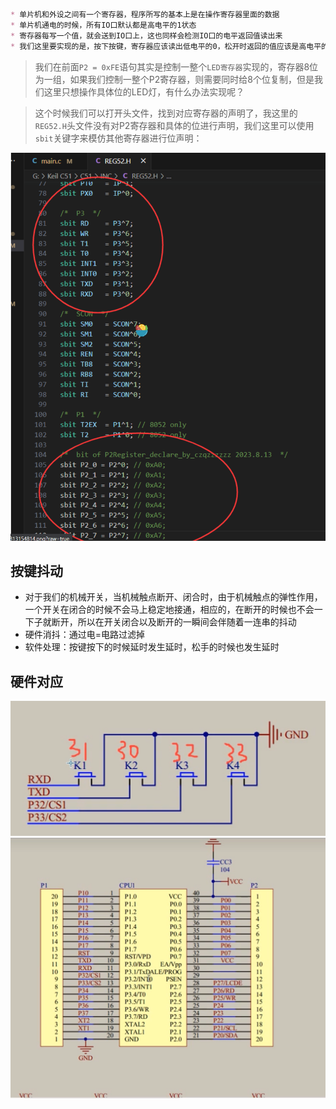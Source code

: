 ```md
* 单片机和外设之间有一个寄存器，程序所写的基本上是在操作寄存器里面的数据
* 单片机通电的时候，所有IO口默认都是高电平的1状态
* 寄存器每写一个值，就会送到IO口上，这也同样会检测IO口的电平返回值读出来
* 我们这里要实现的是，按下按键，寄存器应该读出低电平的0，松开时返回的值应该是高电平的1，这样就可以实现按键控制我们的LED灯电平了
```

> 我们在前面`P2 = 0xFE`语句其实是控制一整个`LED寄存器`实现的，寄存器8位为一组，如果我们控制一整个P2寄存器，则需要同时给8个位复制，但是我们这里只想操作具体位的LED灯，有什么办法实现呢？

> 这个时候我们可以打开头文件，找到对应寄存器的声明了，我这里的`REG52.H`头文件没有对P2寄存器和具体的位进行声明，我们这里可以使用`sbit`关键字来模仿其他寄存器进行位声明：

![](../../image/REG52.H.png)

## 按键抖动
* 对于我们的机械开关，当机械触点断开、闭合时，由于机械触点的弹性作用，一个开关在闭合的时候不会马上稳定地接通，相应的，在断开的时候也不会一下子就断开，所以在开关闭合以及断开的一瞬间会伴随着一连串的抖动
* 硬件消抖：通过电=电路过滤掉
* 软件处理：按键按下的时候延时发生延时，松手的时候也发生延时

## 硬件对应
![](../../image/独立按键.png)
![](../../image/独立按键和io口的对应.png)


